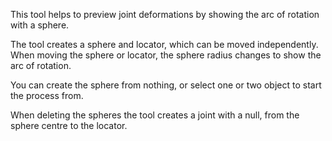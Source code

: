 This tool helps to preview joint deformations by showing the arc of rotation with a sphere.

The tool creates a sphere and locator, which can be moved independently.
When moving the sphere or locator, the sphere radius changes to show the arc of rotation.

You can create the sphere from nothing, or select one or two object to start the process from.

When deleting the spheres the tool creates a joint with a null, from the sphere centre to the locator.